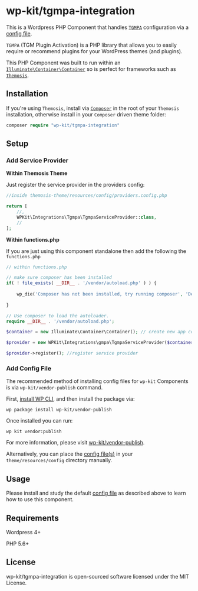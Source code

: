 # wp-kit/tgmpa-integration

This is a Wordpress PHP Component that handles [```TGMPA```]((http://tgmpluginactivation.com/)) configuration via a [config file](config/tgmpa.config.php).

```TGMPA``` (TGM Plugin Activation) is a PHP library that allows you to easily require or recommend plugins for your WordPress themes (and plugins).

This PHP Component was built to run within an [```Illuminate\Container\Container```](https://github.com/illuminate/container/blob/master/Container.php) so is perfect for frameworks such as [```Themosis```](http://framework.themosis.com/).

## Installation

If you're using ```Themosis```, install via [```Composer```](https://getcomposer.org/) in the root of your ```Themosis``` installation, otherwise install in your ```Composer``` driven theme folder:

```php
composer require "wp-kit/tgmpa-integration"
```

## Setup

### Add Service Provider

**Within Themosis Theme**

Just register the service provider in the providers config:

```php
//inside themosis-theme/resources/config/providers.config.php

return [
	//,
	WPKit\Integrations\Tgmpa\TgmpaServiceProvider::class,   
	//
];
```

**Within functions.php**

If you are just using this component standalone then add the following the ```functions.php```

```php
// within functions.php

// make sure composer has been installed
if( ! file_exists( __DIR__ . '/vendor/autoload.php' ) ) {
	
	wp_die('Composer has not been installed, try running composer', 'Dependancy Error');
	
}

// Use composer to load the autoloader.
require __DIR__ . '/vendor/autoload.php';

$container = new Illuminate\Container\Container(); // create new app container

$provider = new WPKit\Integrations\gmpa\TgmpaServiceProvider($container); // inject into service provider

$provider->register(); //register service provider
```

### Add Config File

The recommended method of installing config files for ```wp-kit``` Components is via ```wp-kit/vendor-publish``` command.

First, [install WP CLI](http://wp-cli.org/), and then install the package via:

```wp package install wp-kit/vendor-publish```

Once installed you can run:

```wp kit vendor:publish```

For more information, please visit [wp-kit/vendor-publish](https://github.com/wp-kit/vendor-publish).

Alternatively, you can place the [config file(s)](config) in your ```theme/resources/config``` directory manually.

## Usage

Please install and study the default [config file](config/tgmpa.config.php) as described above to learn how to use this component.

## Requirements

Wordpress 4+

PHP 5.6+

## License

wp-kit/tgmpa-integration is open-sourced software licensed under the MIT License.
